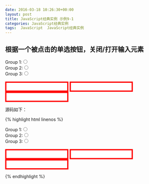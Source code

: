 ```yaml
---
date: 2016-03-18 10:26:30+00:00
layout: post
title: JavaScript经典实例 示例9-1
categories: JavaScript经典实例
tags:  JavaScript  JavaScript经典实例
---
```


根据一个被点击的单选按钮，关闭/打开输入元素
----------------

<html>
<head>
<title>Redio Click Pick</title>

<style>
:enabled{
    border: 4px solid #ff0000;
    padding: 5px 5px 5px 15px;
}

:disabled{
    border: 2px solid #cccccc;
}
</style>
<script>

window.onload = function(){
    
    //首先，关闭所有的输入字段
    document.forms[0].elements["intext"].disabled = true;
    document.forms[0].elements["intext2"].disabled = true;
    document.forms[0].elements["intext3"].disabled = true;
    
    //接下来，给单选按钮附加一个事件处理程序
    var radios = document.forms[0].elements["group1"];
    for( var i = 0; i < radios.length; i++){
        radios[i].onclick = radioClicked;
    }
}

function radioClicked(){
    
    //找到点击了哪个单选按钮
    //关闭/打开响应的输入元素
    switch(this.value){
        case "one":
            document.forms[0].elements["intext"].disabled = false;
            document.forms[0].elements["intext2"].disabled = true;
            document.forms[0].elements["intext3"].disabled = true;
            break;
        case "two":
            document.forms[0].elements["intext"].disabled = true;
            document.forms[0].elements["intext2"].disabled = false;
            document.forms[0].elements["intext3"].disabled = true;
            break;
        case "three":
            document.forms[0].elements["intext"].disabled = true;
            document.forms[0].elements["intext2"].disabled = true;
            document.forms[0].elements["intext3"].disabled = false;
            break;
    }
}

</script>
</head>
<body>
<form id="picker">
Group 1:<input type="radio" name="group1" value="one"/><br />
Group 2:<input type="radio" name="group1" value="two"/><br />
Group 3:<input type="radio" name="group1" value="three"/><br />
<br />
<input type="text" id="intext" />
<input type="text" id="intext2" />
<input type="text" id="intext3" />
</form>
</body>
</html>

源码如下：

{% highlight html linenos %}
<html>
<head>
<title>Redio Click Pick</title>

<style>
:enabled{
    border: 4px solid #ff0000;
    padding: 5px 5px 5px 15px;
}

:disabled{
    border: 2px solid #cccccc;
}
</style>
<script>

window.onload = function(){
    
    //首先，关闭所有的输入字段
    document.forms[0].elements["intext"].disabled = true;
    document.forms[0].elements["intext2"].disabled = true;
    document.forms[0].elements["intext3"].disabled = true;
    
    //接下来，给单选按钮附加一个事件处理程序
    var radios = document.forms[0].elements["group1"];
    for( var i = 0; i < radios.length; i++){
        radios[i].onclick = radioClicked;
    }
}

function radioClicked(){
    
    //找到点击了哪个单选按钮
    //关闭/打开响应的输入元素
    switch(this.value){
        case "one":
            document.forms[0].elements["intext"].disabled = false;
            document.forms[0].elements["intext2"].disabled = true;
            document.forms[0].elements["intext3"].disabled = true;
            break;
        case "two":
            document.forms[0].elements["intext"].disabled = true;
            document.forms[0].elements["intext2"].disabled = false;
            document.forms[0].elements["intext3"].disabled = true;
            break;
        case "three":
            document.forms[0].elements["intext"].disabled = true;
            document.forms[0].elements["intext2"].disabled = true;
            document.forms[0].elements["intext3"].disabled = false;
            break;
    }
}

</script>
</head>
<body>
<form id="picker">
Group 1:<input type="radio" name="group1" value="one"/><br />
Group 2:<input type="radio" name="group1" value="two"/><br />
Group 3:<input type="radio" name="group1" value="three"/><br />
<br />
<input type="text" id="intext" />
<input type="text" id="intext2" />
<input type="text" id="intext3" />
</form>
</body>
</html>
{% endhighlight %}
